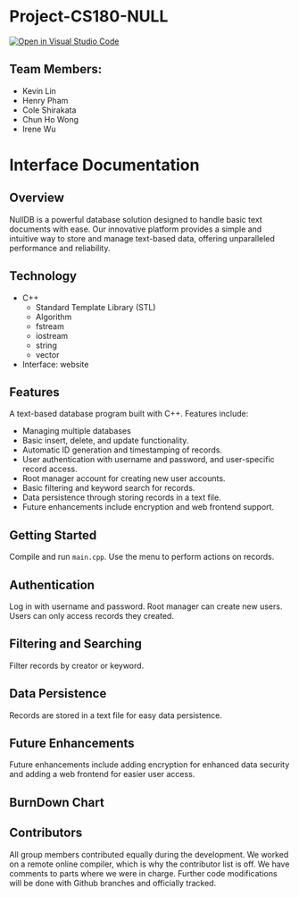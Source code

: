 # Project-CS180-NULL 

[![Open in Visual Studio Code](https://classroom.github.com/assets/open-in-vscode-718a45dd9cf7e7f842a935f5ebbe5719a5e09af4491e668f4dbf3b35d5cca122.svg)](https://classroom.github.com/online_ide?assignment_repo_id=10849768&assignment_repo_type=AssignmentRepo)

## Team Members: 
* Kevin Lin
* Henry Pham
* Cole Shirakata
* Chun Ho Wong
* Irene Wu

# Interface Documentation

## Overview
NullDB is a powerful database solution designed to handle basic text documents with ease. Our innovative platform provides a simple and intuitive way to store and manage text-based data, offering unparalleled performance and reliability.

## Technology
* C++
    * Standard Template Library (STL)
    * Algorithm
    * fstream
    * iostream
    * string
    * vector
* Interface: website

## Features
A text-based database program built with C++. Features include:

- Managing multiple databases
- Basic insert, delete, and update functionality.
- Automatic ID generation and timestamping of records.
- User authentication with username and password, and user-specific record access.
- Root manager account for creating new user accounts.
- Basic filtering and keyword search for records.
- Data persistence through storing records in a text file.
- Future enhancements include encryption and web frontend support.

## Getting Started

Compile and run `main.cpp`. Use the menu to perform actions on records.

## Authentication

Log in with username and password. Root manager can create new users. Users can only access records they created.

## Filtering and Searching

Filter records by creator or keyword.

## Data Persistence

Records are stored in a text file for easy data persistence.

## Future Enhancements

Future enhancements include adding encryption for enhanced data security and adding a web frontend for easier user access.

## BurnDown Chart


## Contributors
All group members contributed equally during the development. We worked on a remote online compiler, which is why the contributor list is off. We have comments to parts where we were in charge. Further code modifications will be done with Github branches and officially tracked.
